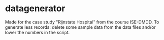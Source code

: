 # datagenerator
Made for the case study "Rijnstate Hospital" from the course ISE-DMDD.
To generate less records: delete some sample data from the data files and/or lower the numbers in the script.
